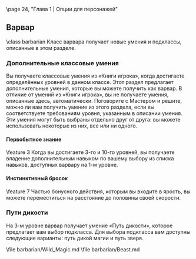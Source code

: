 
\page 24, "Глава 1 | Опции для персонажей"

## Варвар
\class barbarian
Класс варвара получает новые умения и подклассы, описанные в этом разделе.

### Дополнительные классовые умения
Вы получаете классовые умения из «Книги игрока», когда достигаете определённых уровней в данном классе. Этот раздел предлагает дополнительные умения, которые вы можете получить как варвар. В отличие от умений из «Книги игрока», вы не получаете умения, описанные здесь, автоматически. Поговорите с Мастером и решите, можно ли вам получить умение из этого раздела, если вы соответствуете требованиям уровня, указанным в описании умения. Эти умения могут быть выбраны отдельно друг от друга: вы можете использовать некоторые из них, все или ни одного.

#### Первобытное знание
\feature 3
Когда вы достигаете 3-го и 10-го уровней, вы получаете владение дополнительным навыком по вашему выбору из списка навыков, доступных варвару на 1-м уровне.

#### Инстинктивный бросок
\feature 7
Частью бонусного действия, которым вы входите в ярость, вы можете переместиться на расстояние до половины своей скорости.

### Пути дикости
На 3-м уровне варвар получает умение «Путь дикости», которое предлагает вам выбор подкласса. Для выбора подкласса вам доступны следующие варианты: путь дикой магии и путь зверя.

\file barbarian/Wild_Magic.md
\file barbarian/Beast.md

